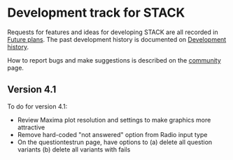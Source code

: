 # Development track for STACK

Requests for features and ideas for developing STACK are all recorded in [Future plans](Future_plans.md). The
past development history is documented on [Development history](Development_history.md).

How to report bugs and make suggestions is described on the [community](../About/Community.md) page.

## Version 4.1

To do for version 4.1:

* Review Maxima plot resolution and settings to make graphics more attractive
* Remove hard-coded "not answered" option from Radio input type
* On the questiontestrun page, have options to (a) delete all question variants (b) delete all variants with fails
